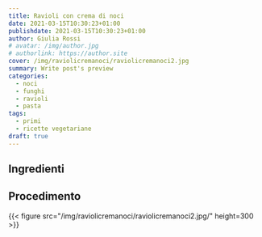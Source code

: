 ```yaml
---
title: Ravioli con crema di noci
date: 2021-03-15T10:30:23+01:00
publishdate: 2021-03-15T10:30:23+01:00
author: Giulia Rossi
# avatar: /img/author.jpg
# authorlink: https://author.site
cover: /img/raviolicremanoci/raviolicremanoci2.jpg
summary: Write post's preview
categories:
  - noci
  - funghi
  - ravioli
  - pasta
tags:
  - primi
  - ricette vegetariane
draft: true
---
```


## Ingredienti

## Procedimento

{{< figure src="/img/raviolicremanoci/raviolicremanoci2.jpg/" height=300  >}}
